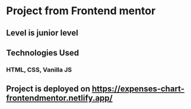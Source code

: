 # Project from Frontend mentor
## Level is junior level

## Technologies Used
### HTML, CSS, Vanilla JS

## Project is deployed on https://expenses-chart-frontendmentor.netlify.app/